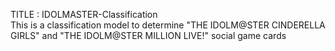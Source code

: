 TITLE : IDOLMASTER-Classification<br>
This is a classification model to determine "THE IDOLM@STER CINDERELLA GIRLS" and "THE IDOLM@STER MILLION LIVE!" social game cards
